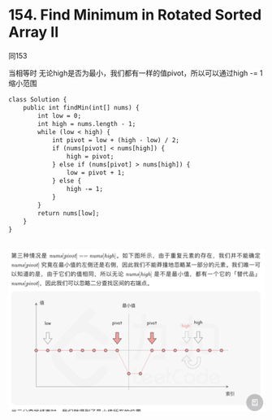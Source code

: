 # 154. Find Minimum in Rotated Sorted Array II

同153

当相等时 无论high是否为最小，我们都有一样的值pivot，所以可以通过high -= 1缩小范围

```
class Solution {
    public int findMin(int[] nums) {
        int low = 0;
        int high = nums.length - 1;
        while (low < high) {
            int pivot = low + (high - low) / 2;
            if (nums[pivot] < nums[high]) {
                high = pivot;
            } else if (nums[pivot] > nums[high]) {
                low = pivot + 1;
            } else {
                high -= 1;
            }
        }
        return nums[low];
    }
}


```

![](<../../../.gitbook/assets/image (23).png>)
